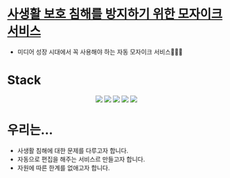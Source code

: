 # [사생활 보호 침해를 방지하기 위한 모자이크 서비스](github.com/HwaRyo/VideoMosaicWeb)
- 미디어 성장 시대에서 꼭 사용해야 하는 자동 모자이크 서비스🧑‍🤝‍🧑

# Stack
<div align=center> 
   <img src="http://img.shields.io/badge/-Java-FA5858?style=flat&logo=Java&logoColor=white">
   <img src="http://img.shields.io/badge/-Python-3776AB?style=flat&logo=Python&logoColor=white">
   <img src="http://img.shields.io/badge/-SpringBoot-6DB33F?style=flat&logo=SpringBoot&logoColor=white">
   <img src="http://img.shields.io/badge/-Vue.js-4FC08D?style=flat&logo=Vue.js&logoColor=white">
   <img src="http://img.shields.io/badge/-MySQL-4479A1?style=flat&logo=MySQL&logoColor=white">
</div>

# 우리는...
- 사생활 침해에 대한 문제를 다루고자 합니다.
- 자동으로 편집을 해주는 서비스르 만들고자 합니다.
- 자원에 따른 한계를 없애고자 합니다.
